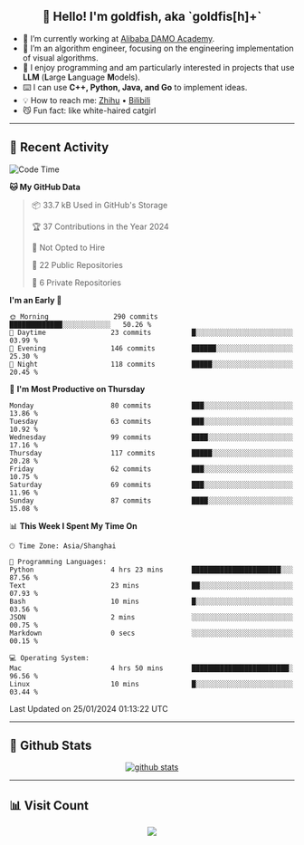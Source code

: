 
<h2 align="center">👋 Hello! I'm goldfish, aka `goldfis[h]+`</h2>

- 📍 I’m currently working at [Alibaba DAMO Academy](https://damo.alibaba.com/).  
- 🌱 I’m an algorithm engineer, focusing on the engineering implementation of visual algorithms.  
- 💬 I enjoy programming and am particularly interested in projects that use **LLM** (**L**arge **L**anguage **M**odels).   
- ⌨️ I can use **C++, Python, Java, and Go** to implement ideas.  
- 💡 How to reach me: [Zhihu](https://www.zhihu.com/people/goldfishh) • [Bilibili](https://space.bilibili.com/11349246)  
- 😼 Fun fact: like white-haired catgirl  

-------

## 🔧 Recent Activity

<!--START_SECTION:waka-->
![Code Time](http://img.shields.io/badge/Code%20Time-74%20hrs%208%20mins-blue)

**🐱 My GitHub Data** 

> 📦 33.7 kB Used in GitHub's Storage 
 > 
> 🏆 37 Contributions in the Year 2024
 > 
> 🚫 Not Opted to Hire
 > 
> 📜 22 Public Repositories 
 > 
> 🔑 6 Private Repositories 
 > 
**I'm an Early 🐤** 

```text
🌞 Morning                290 commits         █████████████░░░░░░░░░░░░   50.26 % 
🌆 Daytime                23 commits          █░░░░░░░░░░░░░░░░░░░░░░░░   03.99 % 
🌃 Evening                146 commits         ██████░░░░░░░░░░░░░░░░░░░   25.30 % 
🌙 Night                  118 commits         █████░░░░░░░░░░░░░░░░░░░░   20.45 % 
```
📅 **I'm Most Productive on Thursday** 

```text
Monday                   80 commits          ███░░░░░░░░░░░░░░░░░░░░░░   13.86 % 
Tuesday                  63 commits          ███░░░░░░░░░░░░░░░░░░░░░░   10.92 % 
Wednesday                99 commits          ████░░░░░░░░░░░░░░░░░░░░░   17.16 % 
Thursday                 117 commits         █████░░░░░░░░░░░░░░░░░░░░   20.28 % 
Friday                   62 commits          ███░░░░░░░░░░░░░░░░░░░░░░   10.75 % 
Saturday                 69 commits          ███░░░░░░░░░░░░░░░░░░░░░░   11.96 % 
Sunday                   87 commits          ████░░░░░░░░░░░░░░░░░░░░░   15.08 % 
```


📊 **This Week I Spent My Time On** 

```text
🕑︎ Time Zone: Asia/Shanghai

💬 Programming Languages: 
Python                   4 hrs 23 mins       ██████████████████████░░░   87.56 % 
Text                     23 mins             ██░░░░░░░░░░░░░░░░░░░░░░░   07.93 % 
Bash                     10 mins             █░░░░░░░░░░░░░░░░░░░░░░░░   03.56 % 
JSON                     2 mins              ░░░░░░░░░░░░░░░░░░░░░░░░░   00.75 % 
Markdown                 0 secs              ░░░░░░░░░░░░░░░░░░░░░░░░░   00.15 % 

💻 Operating System: 
Mac                      4 hrs 50 mins       ████████████████████████░   96.56 % 
Linux                    10 mins             █░░░░░░░░░░░░░░░░░░░░░░░░   03.44 % 
```


 Last Updated on 25/01/2024 01:13:22 UTC
<!--END_SECTION:waka-->

-------

## 📆 Github Stats

<p align="center">
    <a href="https://github.com/anuraghazra/github-readme-stats">
      <img src="https://github-readme-stats.vercel.app/api?username=goldfishh&show_icons=true&theme=dracula" alt="github stats" />
    </a>
</p>

-------

## 📊 Visit Count

<p align="center">
  <a href="https://count.getloli.com/"><img src="https://count.getloli.com/get/@:goldfishh?theme=rule34"></a>
</p>
